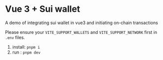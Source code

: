 # Vue 3 + Sui wallet 
A demo of integrating sui wallet in vue3 and initiating on-chain transactions

Please ensure your `VITE_SUPPORT_WALLETS` and `VITE_SUPPORT_NETWORK` first in `.env` files.

1. install: `pnpm i`
2. run : `pnpm dev`
